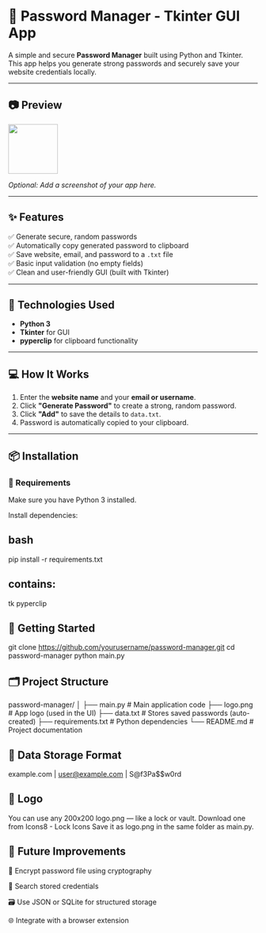 # 🔐 Password Manager - Tkinter GUI App

A simple and secure **Password Manager** built using Python and Tkinter. This app helps you generate strong passwords and securely save your website credentials locally.

---

## 📷 Preview

<img src="https://img.icons8.com/color/96/lock.png" width="100"/>

*Optional: Add a screenshot of your app here.*

---

## ✨ Features

✅ Generate secure, random passwords  
✅ Automatically copy generated password to clipboard  
✅ Save website, email, and password to a `.txt` file  
✅ Basic input validation (no empty fields)  
✅ Clean and user-friendly GUI (built with Tkinter)

---

## 🧪 Technologies Used

- **Python 3**
- **Tkinter** for GUI
- **pyperclip** for clipboard functionality

---

## 💻 How It Works

1. Enter the **website name** and your **email or username**.
2. Click **"Generate Password"** to create a strong, random password.
3. Click **"Add"** to save the details to `data.txt`.
4. Password is automatically copied to your clipboard.

---

## 📦 Installation

### 🔧 Requirements

Make sure you have Python 3 installed.

Install dependencies:

## bash
pip install -r requirements.txt

##  contains:
tk
pyperclip

## 🚀 Getting Started
  git clone https://github.com/yourusername/password-manager.git
cd password-manager
python main.py

## 🗂 Project Structure

password-manager/
│
├── main.py             # Main application code
├── logo.png            # App logo (used in the UI)
├── data.txt            # Stores saved passwords (auto-created)
├── requirements.txt    # Python dependencies
└── README.md           # Project documentation

## 🔐 Data Storage Format

example.com | user@example.com | S@f3Pa$$w0rd

## 📸 Logo
You can use any 200x200 logo.png — like a lock or vault.
Download one from Icons8 - Lock Icons
Save it as logo.png in the same folder as main.py.

## 🔧 Future Improvements

🔐 Encrypt password file using cryptography

🔎 Search stored credentials

🗃 Use JSON or SQLite for structured storage

🌐 Integrate with a browser extension



 






